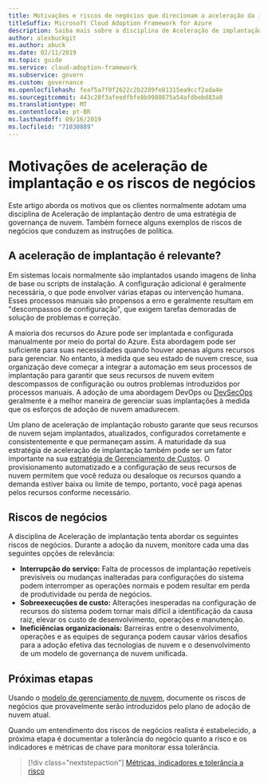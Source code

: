 ```yaml
---
title: Motivações e riscos de negócios que direcionam a aceleração da implantação
titleSuffix: Microsoft Cloud Adoption Framework for Azure
description: Saiba mais sobre a disciplina de Aceleração de implantação como parte de uma estratégia de governança de nuvem.
author: alexbuckgit
ms.author: abuck
ms.date: 02/11/2019
ms.topic: guide
ms.service: cloud-adoption-framework
ms.subservice: govern
ms.custom: governance
ms.openlocfilehash: feaf5a7f0f2622c2b2289fe81315ea9ccf2ada4e
ms.sourcegitcommit: 443c28f3afeedfbfe8b9980875a54afdbebd83a8
ms.translationtype: MT
ms.contentlocale: pt-BR
ms.lasthandoff: 09/16/2019
ms.locfileid: "71030889"
---
```

# <a name="deployment-acceleration-motivations-and-business-risks"></a>Motivações de aceleração de implantação e os riscos de negócios

Este artigo aborda os motivos que os clientes normalmente adotam uma disciplina de Aceleração de implantação dentro de uma estratégia de governança de nuvem. Também fornece alguns exemplos de riscos de negócios que conduzem as instruções de política.

<!-- markdownlint-disable MD026 -->

## <a name="is-deployment-acceleration-relevant"></a>A aceleração de implantação é relevante?

Em sistemas locais normalmente são implantados usando imagens de linha de base ou scripts de instalação. A configuração adicional é geralmente necessária, o que pode envolver várias etapas ou intervenção humana. Esses processos manuais são propensos a erro e geralmente resultam em "descompassos de configuração", que exigem tarefas demoradas de solução de problemas e correção.

A maioria dos recursos do Azure pode ser implantada e configurada manualmente por meio do portal do Azure. Esta abordagem pode ser suficiente para suas necessidades quando houver apenas alguns recursos para gerenciar. No entanto, à medida que seu estado de nuvem cresce, sua organização deve começar a integrar a automação em seus processos de implantação para garantir que seus recursos de nuvem evitem descompassos de configuração ou outros problemas introduzidos por processos manuais. A adoção de uma abordagem DevOps ou [DevSecOps](https://www.microsoft.com/en-us/securityengineering/devsecops) geralmente é a melhor maneira de gerenciar suas implantações à medida que os esforços de adoção de nuvem amadurecem.

<!-- "en-us" location is required for the URL above. -->

Um plano de aceleração de implantação robusto garante que seus recursos de nuvem sejam implantados, atualizados, configurados corretamente e consistentemente e que permaneçam assim. A maturidade da sua estratégia de aceleração de implantação também pode ser um fator importante na sua [estratégia de Gerenciamento de Custos](../cost-management/index.md). O provisionamento automatizado e a configuração de seus recursos de nuvem permitem que você reduza ou desaloque os recursos quando a demanda estiver baixa ou limite de tempo, portanto, você paga apenas pelos recursos conforme necessário.

## <a name="business-risk"></a>Riscos de negócios

A disciplina de Aceleração de implantação tenta abordar os seguintes riscos de negócios. Durante a adoção da nuvem, monitore cada uma das seguintes opções de relevância:

- **Interrupção do serviço:** Falta de processos de implantação repetíveis previsíveis ou mudanças inalteradas para configurações do sistema podem interromper as operações normais e podem resultar em perda de produtividade ou perda de negócios.
- **Sobreexecuções de custo:** Alterações inesperadas na configuração de recursos do sistema podem tornar mais difícil a identificação da causa raiz, elevar os custo de desenvolvimento, operações e manutenção.
- **Ineficiências organizacionais:** Barreiras entre o desenvolvimento, operações e as equipes de segurança podem causar vários desafios para a adoção efetiva das tecnologias de nuvem e o desenvolvimento de um modelo de governança de nuvem unificada.

## <a name="next-steps"></a>Próximas etapas

Usando o [modelo de gerenciamento de nuvem](./template.md), documente os riscos de negócios que provavelmente serão introduzidos pelo plano de adoção de nuvem atual.

Quando um entendimento dos riscos de negócios realista é estabelecido, a próxima etapa é documentar a tolerância do negócio quanto a risco e os indicadores e métricas de chave para monitorar essa tolerância.

> [!div class="nextstepaction"]
> [Métricas, indicadores e tolerância a risco](./metrics-tolerance.md)
